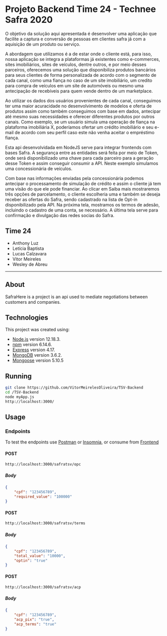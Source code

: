 # Projeto Backend Time 24 - Technee Safra 2020

O objetivo da solução aqui apresentada é desenvolver uma aplicação que facilite a captura e conversão de pessoas em clientes safra já com a aquisição de um produto ou serviço.

A abordagem que utilizamos é a de estar onde o cliente está, para isso, nossa aplicação se integra a plataformas já existentes como e-commerces, sites imobiliários, sites de veículos, dentre outros, e por meio desses parceiros, oferecemos uma solução que disponibiliza produtos bancários para seus clientes de forma personalizada de acordo com o segmento de cada canal, como uma fiança no caso de um site imobiliário, um credito para compra de veículos em um site de automóveis ou mesmo uma antecipação de recebíveis para quem vende dentro de um marketplace.

Ao utilizar os dados dos usuários provenientes de cada canal, conseguimos ter uma maior acuracidade no desenvolvimento de modelos e oferta de produtos assim como também conseguimos com base em dados, antecipar até mesmo suas necessidades e oferecer diferentes produtos por outros canais. Como exemplo, se um usuário simula uma operação de fiança na plataforma imobiliária X, poderíamos ofertar um crédito imobiliário e seu e-mail de acordo com seu perfil caso este não venha aceitar o empréstimo fiança.

Esta api desenvolvidada em NodeJS serve para integrar frontends com bases Safra. A segurança entre as entidades será feita por meio de Token, onde será
disponibilizado uma chave para cada parceiro para a geração desse Token e assim conseguir consumir a API. Neste exemplo simulamos uma concessionária de veículos.

Com base nas informações enviadas pela concessionária podemos antecipar o processamento de simulação de crédito e assim o cliente já tem uma visão do que ele pode financiar. Ao clicar em Saiba mais mostraremos três opções de parcelamento, o cliente escolheria uma e também se deseja receber as ofertas do Safra, sendo cadastrado na lista de Opt-in disponibilizado pela API. Na próxima tela, mostramos os termos de adesão, incluindo o cadastro de uma conta, se necessário. A última tela serve para confirmação e divulgação das redes socias do Safra.

## Time 24

- Anthony Luz
- Letícia Baptista​
- Lucas Calzavara​
- Vitor Meireles
- Wesley de Abreu​


---

## About

SafraHere is a project is an api used to mediate negotiations between customers and companies.

## Technologies

This project was created using:
 - [Node.js](https://nodejs.org/en/) version 12.18.3.
 - [npm](https://www.npmjs.com/) version 6.14.6.
 - [Express](https://expressjs.com/pt-br/) version 4.17.
 - [MongoDB](https://www.mongodb.com/) version 3.6.2.
 - [Mongoose](https://mongoosejs.com/) version 5.10.5


## Running

```bash
git clone https://github.com/VitorMeirelesOliveira/TSV-Backend
cd /TSV-Backend
node myApp.js
http://localhost:3000/
```

## Usage

### Endpoints
To test the endpoints use [Postman](https://www.postman.com/) or [Insomnia](https://support.insomnia.rest/), or consume from [Frontend](https://github.com/lucascalzavara/time24-technee-safra-frontend)

#### POST
```bash
http://localhost:3000/safratsv/opc
```
##### Body
```json
{
    "cpf": "123456789",
    "required_value": "100000"
}
```

#### POST
```bash
http://localhost:3000/safratsv/terms
```
##### Body
```json
{
    "cpf": "123456789",
    "total_value": "10000",
    "optin": "true"
}
```

#### POST
```bash
http://localhost:3000/safratsv/acp
```

##### Body
```json
{
    "cpf": "123456789",
    "acp_pix": "true",
    "acp_terms": "true"
}
```
